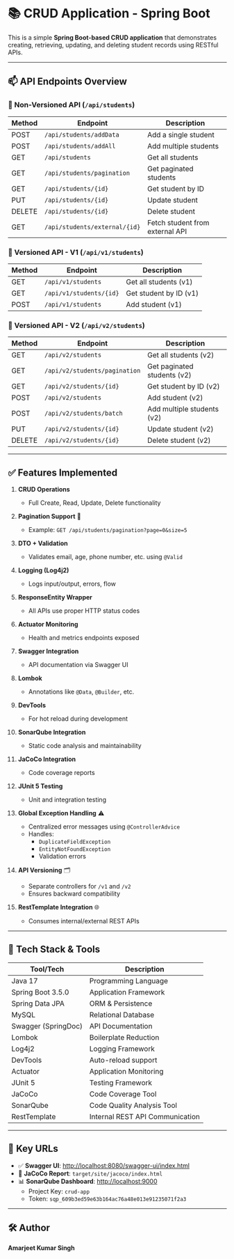 # 📚 CRUD Application - Spring Boot

This is a simple **Spring Boot-based CRUD application** that demonstrates creating, retrieving, updating, and deleting student records using RESTful APIs.

---

## 📫 API Endpoints Overview

### 🔹 Non-Versioned API (`/api/students`)

| Method | Endpoint                             | Description                      |
|--------|--------------------------------------|----------------------------------|
| POST   | `/api/students/addData`              | Add a single student             |
| POST   | `/api/students/addAll`               | Add multiple students            |
| GET    | `/api/students`                      | Get all students                 |
| GET    | `/api/students/pagination`           | Get paginated students           |
| GET    | `/api/students/{id}`                 | Get student by ID                |
| PUT    | `/api/students/{id}`                 | Update student                   |
| DELETE | `/api/students/{id}`                 | Delete student                   |
| GET    | `/api/students/external/{id}`        | Fetch student from external API  |

### 🔹 Versioned API - V1 (`/api/v1/students`)

| Method | Endpoint                 | Description               |
|--------|--------------------------|---------------------------|
| GET    | `/api/v1/students`       | Get all students (v1)     |
| GET    | `/api/v1/students/{id}`  | Get student by ID (v1)    |
| POST   | `/api/v1/students`       | Add student (v1)          |

### 🔹 Versioned API - V2 (`/api/v2/students`)

| Method | Endpoint                               | Description                        |
|--------|----------------------------------------|------------------------------------|
| GET    | `/api/v2/students`                    | Get all students (v2)              |
| GET    | `/api/v2/students/pagination`         | Get paginated students (v2)        |
| GET    | `/api/v2/students/{id}`               | Get student by ID (v2)             |
| POST   | `/api/v2/students`                    | Add student (v2)                   |
| POST   | `/api/v2/students/batch`              | Add multiple students (v2)         |
| PUT    | `/api/v2/students/{id}`               | Update student (v2)                |
| DELETE | `/api/v2/students/{id}`               | Delete student (v2)                |

---

## ✅ Features Implemented

1. **CRUD Operations**
   - Full Create, Read, Update, Delete functionality

2. **Pagination Support** 🔄
   - Example: `GET /api/students/pagination?page=0&size=5`

3. **DTO + Validation**
   - Validates email, age, phone number, etc. using `@Valid`

4. **Logging (Log4j2)**
   - Logs input/output, errors, flow

5. **ResponseEntity Wrapper**
   - All APIs use proper HTTP status codes

6. **Actuator Monitoring**
   - Health and metrics endpoints exposed

7. **Swagger Integration**
   - API documentation via Swagger UI

8. **Lombok**
   - Annotations like `@Data`, `@Builder`, etc.

9. **DevTools**
   - For hot reload during development

10. **SonarQube Integration**
    - Static code analysis and maintainability

11. **JaCoCo Integration**
    - Code coverage reports

12. **JUnit 5 Testing**
    - Unit and integration testing

13. **Global Exception Handling** ⚠️
    - Centralized error messages using `@ControllerAdvice`
    - Handles:
      - `DuplicateFieldException`
      - `EntityNotFoundException`
      - Validation errors

14. **API Versioning** 🗂️
    - Separate controllers for `/v1` and `/v2`
    - Ensures backward compatibility

15. **RestTemplate Integration** 🌐
    - Consumes internal/external REST APIs

---

## 🔧 Tech Stack & Tools

| Tool/Tech              | Description                           |
|------------------------|---------------------------------------|
| Java 17                | Programming Language                  |
| Spring Boot 3.5.0      | Application Framework                 |
| Spring Data JPA        | ORM & Persistence                     |
| MySQL                  | Relational Database                   |
| Swagger (SpringDoc)    | API Documentation                    |
| Lombok                 | Boilerplate Reduction                 |
| Log4j2                 | Logging Framework                     |
| DevTools               | Auto-reload support                   |
| Actuator               | Application Monitoring                |
| JUnit 5                | Testing Framework                     |
| JaCoCo                 | Code Coverage Tool                    |
| SonarQube              | Code Quality Analysis Tool            |
| RestTemplate           | Internal REST API Communication       |

---

## 🔗 Key URLs

- ✅ **Swagger UI**: [http://localhost:8080/swagger-ui/index.html](http://localhost:8080/swagger-ui/index.html)
- 🧪 **JaCoCo Report**: `target/site/jacoco/index.html`
- 📊 **SonarQube Dashboard**: [http://localhost:9000](http://localhost:9000)
  - Project Key: `crud-app`
  - Token: `sqp_609b3ed59e63b164ac76a48e013e91235071f2a3`

---

## 🛠 Author

**Amarjeet Kumar Singh**
